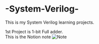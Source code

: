 # -System-Verilog-
This is my System Verilog learning projects.

1st Project is 1-bit Full adder. <br>
This is the Notion note ![Note](https://chief-panther-812.notion.site/System-Verilog-2161590d676b8026bcd1c49af0e46804?source=copy_link)

